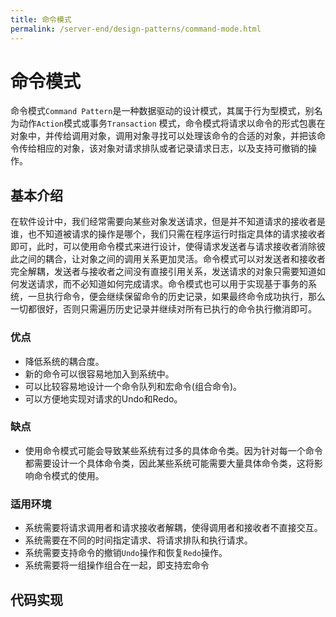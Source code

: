 ```yaml
---
title: 命令模式
permalink: /server-end/design-patterns/command-mode.html
---
```


# 命令模式

命令模式`Command Pattern`是一种数据驱动的设计模式，其属于行为型模式，别名为动作`Action`模式或事务`Transaction`
模式，命令模式将请求以命令的形式包裹在对象中，并传给调用对象，调用对象寻找可以处理该命令的合适的对象，并把该命令传给相应的对象，该对象对请求排队或者记录请求日志，以及支持可撤销的操作。

## 基本介绍

在软件设计中，我们经常需要向某些对象发送请求，但是并不知道请求的接收者是谁，也不知道被请求的操作是哪个，我们只需在程序运行时指定具体的请求接收者即可，此时，可以使用命令模式来进行设计，使得请求发送者与请求接收者消除彼此之间的耦合，让对象之间的调用关系更加灵活。命令模式可以对发送者和接收者完全解耦，发送者与接收者之间没有直接引用关系，发送请求的对象只需要知道如何发送请求，而不必知道如何完成请求。命令模式也可以用于实现基于事务的系统，一旦执行命令，便会继续保留命令的历史记录，如果最终命令成功执行，那么一切都很好，否则只需遍历历史记录并继续对所有已执行的命令执行撤消即可。

### 优点

- 降低系统的耦合度。
- 新的命令可以很容易地加入到系统中。
- 可以比较容易地设计一个命令队列和宏命令(组合命令)。
- 可以方便地实现对请求的Undo和Redo。

### 缺点

- 使用命令模式可能会导致某些系统有过多的具体命令类。因为针对每一个命令都需要设计一个具体命令类，因此某些系统可能需要大量具体命令类，这将影响命令模式的使用。

### 适用环境

- 系统需要将请求调用者和请求接收者解耦，使得调用者和接收者不直接交互。
- 系统需要在不同的时间指定请求、将请求排队和执行请求。
- 系统需要支持命令的撤销`Undo`操作和恢复`Redo`操作。
- 系统需要将一组操作组合在一起，即支持宏命令

## 代码实现
